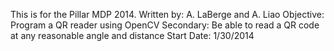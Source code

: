 This is for the Pillar MDP 2014.
Written by: A. LaBerge and A. Liao
Objective: Program a QR reader using OpenCV
Secondary: Be able to read a QR code at any reasonable angle and distance
Start Date: 1/30/2014
